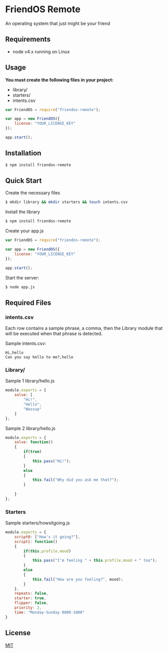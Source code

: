 # FriendOS Remote

  An operating system that just might be your friend

## Requirements
- node v4.x running on Linux

## Usage
**You must create the following files in your project:**
- library/
- starters/
- intents.csv
```js
var FriendOS = require("friendos-remote");

var app = new FriendOS({
    license: "YOUR_LICENSE_KEY"
});

app.start(); 
```

## Installation

```bash
$ npm install friendos-remote
```

## Quick Start

Create the necessary files

```bash
$ mkdir library && mkdir starters && touch intents.csv
```

Install the library

```bash
$ npm install friendos-remote
```

Create your app.js

```js
var FriendOS = require("friendos-remote");

var app = new FriendOS({
    license: "YOUR_LICENSE_KEY"
});

app.start(); 
```

  Start the server:

```bash
$ node app.js
```

## Required Files

### **intents.csv**
Each row contains a sample phrase, a comma, then the Library module that will be executed when that phrase is detected.

Sample intents.csv:
```
Hi,hello
Can you say hello to me?,hello
```


### **Library/**
Sample 1 library/hello.js
```js
module.exports = {
	solve: [
		"Hi!",
		"Hello",
		"Wassup"
	]
};
```

Sample 2 library/hello.js
```js
module.exports = {
	solve: function()
	{
		if(true)
		{
			this.pass("Hi!");
		}
		else
		{
			this.fail("Why did you ask me that?");
		}
		
	}
};
```

### **Starters**

Sample starters/howsitgoing.js
```js
module.exports = {
	script0: ["How's it going?"],
	script1: function()
	{
		if(this.profile.mood)
		{
			this.pass("I'm feeling " + this.profile.mood + " too");
		}
		else
		{
			this.fail("How are you feeling?", mood);
		}
	},
	repeats: false,
	starter: true,
	flipper: false,
	priority: 2,
	time: "Monday-Sunday 0800-1000"
}
```

## License

  [MIT](LICENSE)

